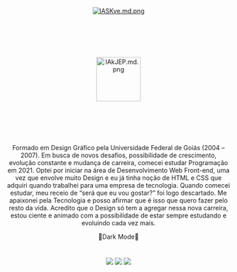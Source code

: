 <div align="center">



[![lASKve.md.png](https://iili.io/lA4O57.png)](https://freeimage.host/i/lASKve)


<br>
<br>
<br>
<br>


<a href="https://freeimage.host/i/lAkJEP"><img src="https://iili.io/lAkJEP.md.png" alt="lAkJEP.md.png" width="100px" border="0"></a>



</div>

<br>
<br>
<br>
<br>




<p align="center">Formado em Design Gráfico pela Universidade Federal de Goiás (2004 – 2007).
Em busca de novos desafios, possibilidade de crescimento, evolução constante e mudança de carreira, comecei estudar Programação em 2021.
Optei por iniciar na área de Desenvolvimento Web Front-end, uma vez que envolve muito Design e eu já tinha noção de HTML e CSS que adquiri quando trabalhei para uma empresa de tecnologia. 
Quando comecei estudar, meu receio de “será que eu vou gostar?” foi logo descartado. Me apaixonei pela Tecnologia e posso afirmar que é isso que quero fazer pelo resto da vida. 
Acredito que o Design só tem a agregar nessa nova carreira, estou ciente e animado com a possibilidade de estar sempre estudando e evoluindo cada vez mais. </p>

<p align="center"> 🖤Dark Mode🖤 </p>

# 
<div align="center">
<a href="https://github.com/vh238" target="_blank"><img src="https://img.shields.io/badge/GitHub-100000?style=for-the-badge&logo=github&logoColor=white" target="_blank"></a>
<a href="#" target="_blank"><img src="https://img.shields.io/badge/-LinkedIn-%230077B5?style=for-the-badge&logo=linkedin&logoColor=white" target="_blank"></a> 
<a href = "mailto:logosgrs@gmail.com"><img src="https://img.shields.io/badge/-Gmail-%23333?style=for-the-badge&logo=gmail&logoColor=white" target="_blank"></a>
</div>
